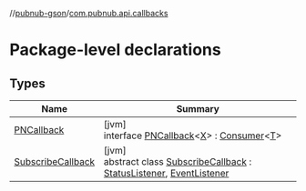 //[pubnub-gson](../../index.md)/[com.pubnub.api.callbacks](index.md)

# Package-level declarations

## Types

| Name | Summary |
|---|---|
| [PNCallback](-p-n-callback/index.md) | [jvm]<br>interface [PNCallback](-p-n-callback/index.md)&lt;[X](-p-n-callback/index.md)&gt; : [Consumer](https://docs.oracle.com/javase/8/docs/api/java/util/function/Consumer.html)&lt;[T](https://docs.oracle.com/javase/8/docs/api/java/util/function/Consumer.html)&gt; |
| [SubscribeCallback](-subscribe-callback/index.md) | [jvm]<br>abstract class [SubscribeCallback](-subscribe-callback/index.md) : [StatusListener](../com.pubnub.api.v2.callbacks/-status-listener/index.md), [EventListener](../com.pubnub.api.v2.callbacks/-event-listener/index.md) |
